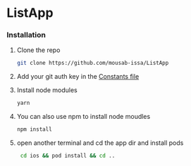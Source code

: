 # ListApp
### Installation 
  
1. Clone the repo
    ```sh
   git clone https://github.com/mousab-issa/ListApp
   ```
2. Add your git auth key in the [Constants file ](https://github.com/mousab-issa/ListApp/blob/master/src/common/constants.ts)

2. Install node modules
   ```sh
   yarn
   ```

3. You can also use npm to install node moudles 
   ```sh
   npm install
   ```
4. open another terminal and cd the app dir and install pods 
   ```sh
    cd ios && pod install && cd ..
   ```
